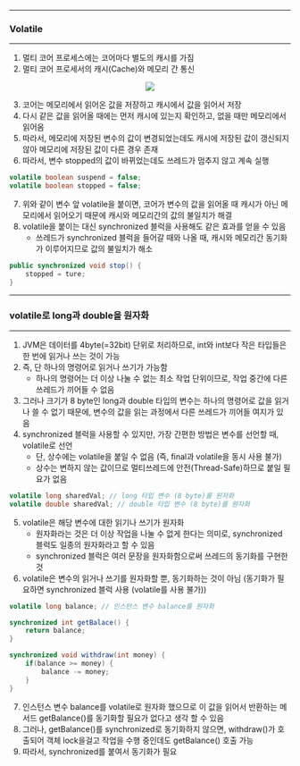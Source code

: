 -----
### Volatile
-----
1. 멀티 코어 프로세스에는 코어마다 별도의 캐시를 가짐
2. 멀티 코어 프로세서의 캐시(Cache)와 메모리 간 통신
<div align="center">
<img src="https://github.com/sooyounghan/Java/assets/34672301/5a6f8f2e-b62e-44c2-962a-b89248d0d9e3">
</div>

3. 코어는 메모리에서 읽어온 값을 저장하고 캐시에서 값을 읽어서 저장
4. 다시 같은 값을 읽어올 때에는 먼저 캐시에 있는지 확인하고, 없을 때만 메모리에서 읽어옴
5. 따라서, 메모리에 저장된 변수의 값이 변경되었는데도 캐시에 저장된 값이 갱신되지 않아 메모리에 저장된 값이 다른 경우 존재
6. 따라서, 변수 stopped의 값이 바뀌었는데도 쓰레드가 멈추지 않고 계속 실행
```java
volatile boolean suspend = false;
volatile boolean stopped = false;
```

7. 위와 같이 변수 앞 volatile을 붙이면, 코어가 변수의 값을 읽어올 때 캐시가 아닌 메모리에서 읽어오기 때문에 캐시와 메모리간의 값의 불일치가 해결
8. volatile을 붙이는 대신 synchronized 블럭을 사용해도 같은 효과를 얻을 수 있음
   - 쓰레드가 synchronized 블럭을 들어갈 때와 나올 때, 캐시와 메모리간 동기화가 이루어지므로 값의 불일치가 해소
```java
public synchronized void stop() {
    stopped = ture;
}
```

-----
### volatile로 long과 double을 원자화
-----
1. JVM은 데이터를 4byte(=32bit) 단위로 처리하므로, int와 int보다 작은 타입들은 한 번에 읽거나 쓰는 것이 가능
2. 즉, 단 하나의 명령어로 읽거나 쓰기가 가능함
   - 하나의 명령어는 더 이상 나눌 수 없는 최소 작업 단위이므로, 작업 중간에 다른 쓰레드가 끼어들 수 없음
3. 그러나 크기가 8 byte인 long과 double 타입의 변수는 하나의 명령어로 값을 읽거나 쓸 수 없기 때문에, 변수의 값을 읽는 과정에서 다른 쓰레드가 끼어들 여지가 있음
4. synchronized 블럭을 사용할 수 있지만, 가장 간편한 방법은 변수를 선언할 때, volatile로 선언
   - 단, 상수에는 volatile을 붙일 수 없음 (즉, final과 volatile을 동시 사용 불가)
   - 상수는 변하지 않는 값이므로 멀티쓰레드에 안전(Thread-Safe)하므로 붙일 필요가 없음
```java
volatile long sharedVal; // long 타입 변수 (8 byte)를 원자화
volatile double sharedVal; // double 타입 변수 (8 byte)를 원자화
```

5. volatile은 해당 변수에 대한 읽기나 쓰기가 원자화
   - 원자화라는 것은 더 이상 작업을 나눌 수 없게 한다는 의미로, synchronized 블럭도 일종의 원자화라고 할 수 있음
   - synchronized 블럭은 여러 문장을 원자화함으로써 쓰레드의 동기화를 구현한 것
6. volatile은 변수의 읽거나 쓰기를 원자화할 뿐, 동기화하는 것이 아님 (동기화가 필요하면 synchronized 블럭 사용 (volatile를 사용 불가))
```java
volatile long balance; // 인스턴스 변수 balance를 원자화

synchronized int getBalace() {
    return balance;
}

synchronized void withdraw(int money) {
    if(balance >= money) {
        balance -= money;
    }
}
```

7. 인스턴스 변수 balance를 volatile로 원자화 했으므로 이 값을 읽어서 반환하는 메서드 getBalance()를 동기화할 필요가 없다고 생각 할 수 있음
8. 그러나, getBalance()를 synchronized로 동기화하지 않으면, withdraw()가 호출되어 객체 lock을걸고 작업을 수행 중인데도 getBalance() 호출 가능
9. 따라서, synchronized를 붙여서 동기화가 필요
